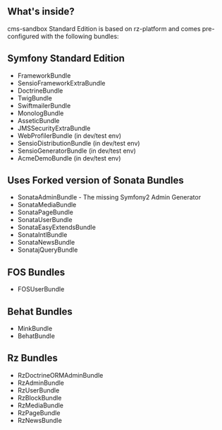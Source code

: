 What's inside?
--------------

cms-sandbox Standard Edition is based on rz-platform and comes pre-configured with the following bundles:

Symfony Standard Edition
------------------------

* FrameworkBundle
* SensioFrameworkExtraBundle
* DoctrineBundle
* TwigBundle
* SwiftmailerBundle
* MonologBundle
* AsseticBundle
* JMSSecurityExtraBundle
* WebProfilerBundle (in dev/test env)
* SensioDistributionBundle (in dev/test env)
* SensioGeneratorBundle (in dev/test env)
* AcmeDemoBundle (in dev/test env)

Uses Forked version of Sonata Bundles
-------------------------------------

* SonataAdminBundle - The missing Symfony2 Admin Generator
* SonataMediaBundle
* SonataPageBundle
* SonataUserBundle
* SonataEasyExtendsBundle
* SonataIntlBundle
* SonataNewsBundle
* SonatajQueryBundle



FOS Bundles
-----------

* FOSUserBundle


Behat Bundles
-------------

* MinkBundle
* BehatBundle


Rz Bundles
----------

* RzDoctrineORMAdminBundle
* RzAdminBundle
* RzUserBundle
* RzBlockBundle
* RzMediaBundle
* RzPageBundle
* RzNewsBundle